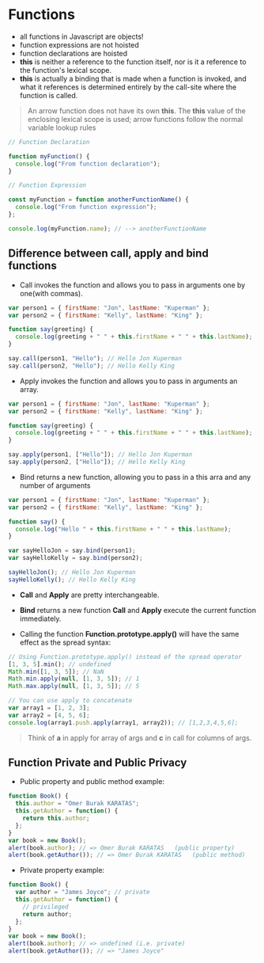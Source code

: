 # Functions

- all functions in Javascript are objects!
- function expressions are not hoisted
- function declarations are hoisted
- **this** is neither a reference to the function itself, nor is it a reference to the function's lexical scope.
- **this** is actually a binding that is made when a function is invoked, and what it references is determined entirely by the call-site where the function is called.

> An arrow function does not have its own **this**. The **this** value of the enclosing lexical scope is used; arrow functions follow the normal variable lookup rules

```javascript
// Function Declaration

function myFunction() {
  console.log("From function declaration");
}

// Function Expression

const myFunction = function anotherFunctionName() {
  console.log("From function expression");
};

console.log(myFunction.name); // --> anotherFunctionName
```

## Difference between **call**, **apply** and **bind** functions

- Call invokes the function and allows you to pass in arguments one by one(with commas).

```javascript
var person1 = { firstName: "Jon", lastName: "Kuperman" };
var person2 = { firstName: "Kelly", lastName: "King" };

function say(greeting) {
  console.log(greeting + " " + this.firstName + " " + this.lastName);
}

say.call(person1, "Hello"); // Hello Jon Kuperman
say.call(person2, "Hello"); // Hello Kelly King
```

- Apply invokes the function and allows you to pass in arguments an array.

```javascript
var person1 = { firstName: "Jon", lastName: "Kuperman" };
var person2 = { firstName: "Kelly", lastName: "King" };

function say(greeting) {
  console.log(greeting + " " + this.firstName + " " + this.lastName);
}

say.apply(person1, ["Hello"]); // Hello Jon Kuperman
say.apply(person2, ["Hello"]); // Hello Kelly King
```

- Bind returns a new function, allowing you to pass in a this arra and any number of arguments

```javascript
var person1 = { firstName: "Jon", lastName: "Kuperman" };
var person2 = { firstName: "Kelly", lastName: "King" };

function say() {
  console.log("Hello " + this.firstName + " " + this.lastName);
}

var sayHelloJon = say.bind(person1);
var sayHelloKelly = say.bind(person2);

sayHelloJon(); // Hello Jon Kuperman
sayHelloKelly(); // Hello Kelly King
```

- **Call** and **Apply** are pretty interchangeable.
- **Bind** returns a new function **Call** and **Apply** execute the current function immediately.

- Calling the function **Function.prototype.apply()** will have the same effect as the spread syntax:

```javascript
// Using Function.prototype.apply() instead of the spread operator
[1, 3, 5].min(); // undefined
Math.min([1, 3, 5]); // NaN
Math.min.apply(null, [1, 3, 5]); // 1
Math.max.apply(null, [1, 3, 5]); // 5
```

```javascript
// You can use apply to concatenate
var array1 = [1, 2, 3];
var array2 = [4, 5, 6];
console.log(array1.push.apply(array1, array2)); // [1,2,3,4,5,6];
```

> Think of **a** in apply for array of args and **c** in call for columns of args.

## Function Private and Public Privacy

- Public property and public method example:

```javascript
function Book() {
  this.author = "Omer Burak KARATAS";
  this.getAuthor = function() {
    return this.author;
  };
}
var book = new Book();
alert(book.author); // => Omer Burak KARATAS   (public property)
alert(book.getAuthor()); // => Omer Burak KARATAS   (public method)
```

- Private property example:

```javascript
function Book() {
  var author = "James Joyce"; // private
  this.getAuthor = function() {
    // privileged
    return author;
  };
}
var book = new Book();
alert(book.author); // => undefined (i.e. private)
alert(book.getAuthor()); // => "James Joyce"
```
